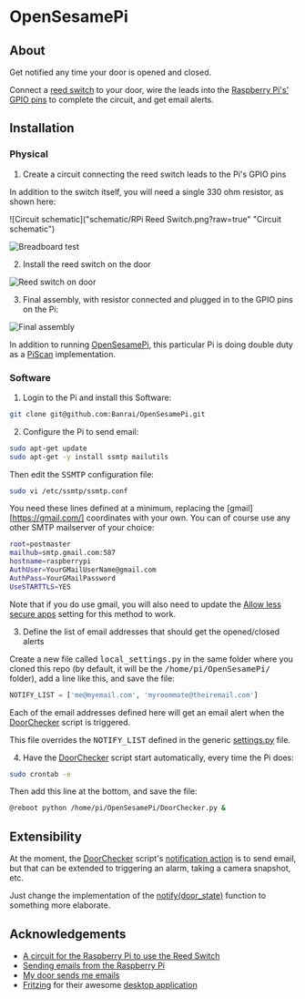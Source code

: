 # OpenSesamePi

## About

Get notified any time your door is opened and closed.

Connect a [reed switch](https://en.wikipedia.org/wiki/Reed_switch) to your door, wire the leads into the [Raspberry Pi's'](http://www.raspberrypi.org/) [GPIO pins](http://www.raspberrypi-spy.co.uk/2012/06/simple-guide-to-the-rpi-gpio-header-and-pins/) to complete the circuit, and get email alerts.



## Installation

### Physical

1. Create a circuit connecting the reed switch leads to the Pi's GPIO pins

  In addition to the switch itself, you will need a single 330 ohm resistor, as shown here:

  ![Circuit schematic]("schematic/RPi Reed Switch.png?raw=true" "Circuit schematic")

  ![Breadboard test](http://i.imgur.com/KggrWfL.jpg "Breadboard test")

2. Install the reed switch on the door

  ![Reed switch on door](http://i.imgur.com/fNtReLQ.jpg "Reed switch on door")

3. Final assembly, with resistor connected and plugged in to the GPIO pins on the Pi:

  ![Final assembly](http://i.imgur.com/2B7Ax0h.jpg "Final assembly")

  In addition to running [OpenSesamePi](https://github.com/Banrai/OpenSesamePi), this particular Pi is doing double duty as a [PiScan](http://imgur.com/a/dXNYW) implementation.

### Software

1. Login to the Pi and install this Software:

  ```sh 
git clone git@github.com:Banrai/OpenSesamePi.git
```

2. Configure the Pi to send email:

  ```sh 
sudo apt-get update
sudo apt-get -y install ssmtp mailutils
```

  Then edit the <tt>SSMTP</tt> configuration file:

  ```sh 
sudo vi /etc/ssmtp/ssmtp.conf
```

  You need these lines defined at a minimum, replacing the [gmail][https://gmail.com/] coordinates with your own. You can of course use any other SMTP mailserver of your choice:

  ```sh 
root=postmaster
mailhub=smtp.gmail.com:587
hostname=raspberrypi
AuthUser=YourGMailUserName@gmail.com
AuthPass=YourGMailPassword
UseSTARTTLS=YES
```

  Note that if you do use gmail, you will also need to update the [Allow less secure apps](https://www.google.com/settings/security/lesssecureapps) setting for this method to work.

3. Define the list of email addresses that should get the opened/closed alerts

  Create a new file called <tt>local_settings.py</tt> in the same folder where you cloned this repo (by default, it will be the <tt>/home/pi/OpenSesamePi/</tt> folder), add a line like this, and save the file:

  ```python
NOTIFY_LIST = ['me@myemail.com', 'myroommate@theiremail.com']
```

  Each of the email addresses defined here will get an email alert when the [DoorChecker](DoorChecker.py) script is triggered.

  This file overrides the <tt>NOTIFY_LIST</tt> defined in the generic [settings.py](settings.py) file.

4. Have the [DoorChecker](DoorChecker.py) script start automatically, every time the Pi does:

  ```sh 
sudo crontab -e
```

  Then add this line at the bottom, and save the file:

  ```sh 
@reboot python /home/pi/OpenSesamePi/DoorChecker.py &
```

## Extensibility

At the moment, the [DoorChecker](DoorChecker.py) script's [notification action](DoorChecker.py#L36) is to send email, but that can be extended to triggering an alarm, taking a camera snapshot, etc.

Just change the implementation of the [notify(door_state)](DoorChecker.py#L36) function to something more elaborate.

## Acknowledgements

* [A circuit for the Raspberry Pi to use the Reed Switch](http://rocode.com/sensors/#ReedSwitch)
* [Sending emails from the Raspberry Pi](http://iqjar.com/jar/sending-emails-from-the-raspberry-pi/)
* [My door sends me emails](https://blog.haschek.at/post/fb64f)
* [Fritzing](http://fritzing.org/) for their awesome [desktop application](https://github.com/fritzing/fritzing-app) 
